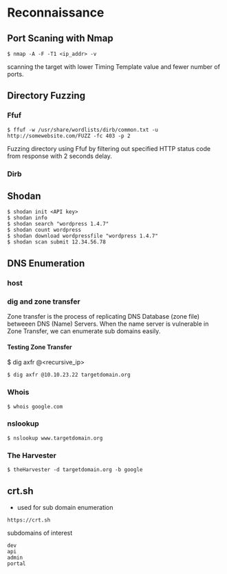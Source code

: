 # Reconnaissance

## Port Scaning with Nmap
```
$ nmap -A -F -T1 <ip_addr> -v
```
scanning the target with lower Timing Template value and fewer number of ports.

## Directory Fuzzing
### Ffuf
```
$ ffuf -w /usr/share/wordlists/dirb/common.txt -u http://somewebsite.com/FUZZ -fc 403 -p 2
```
Fuzzing directory using Ffuf by filtering out specified HTTP status code from response with 2 seconds delay.

### Dirb

## Shodan

```
$ shodan init <API key>
$ shodan info
$ shodan search "wordpress 1.4.7"
$ shodan count wordpress
$ shodan download wordpressfile "wordpress 1.4.7"
$ shodan scan submit 12.34.56.78
```



## DNS Enumeration
### host
### dig and zone transfer
Zone transfer is the process of replicating
DNS Database (zone file) betweeen DNS (Name) Servers.
When the name server is vulnerable in Zone Transfer,
we can enumerate sub domains easily.
#### Testing Zone Transfer
$ dig axfr @<recursive_ip> <target-domain>
```
$ dig axfr @10.10.23.22 targetdomain.org
```

### Whois
```
$ whois google.com
```

### nslookup
```
$ nslookup www.targetdomain.org
```
### The Harvester

```
$ theHarvester -d targetdomain.org -b google 
```

## crt.sh
- used for sub domain enumeration
```
https://crt.sh
```
subdomains of interest
```
dev
api
admin
portal
```










